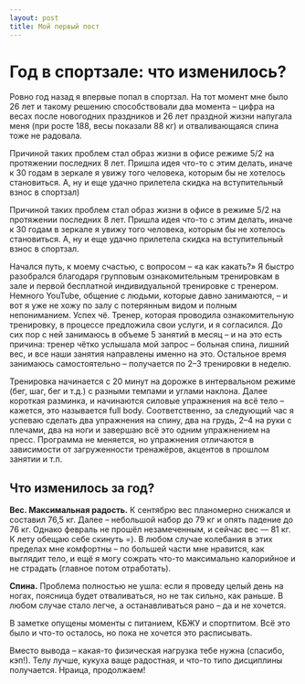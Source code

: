 ```yaml
---
layout: post
title: Мой первый пост
---
```


# Год в спортзале: что изменилось?

Ровно год назад я впервые попал в спортзал. На тот момент мне было 26 лет и такому решению способствовали два момента – цифра на весах после новогодних праздников и 26 лет праздной жизни напугала меня (при росте 188, весы показали 88 кг) и отваливающаяся спина тоже не радовала.

Причиной таких проблем стал образ жизни в офисе режиме 5/2 на протяжении последних 8 лет. Пришла идея что-то с этим делать, иначе к 30 годам в зеркале я увижу того человека, которым бы не хотелось становиться. А, ну и еще удачно прилетела скидка на вступительный взнос в спортзал)

Причиной таких проблем стал образ жизни в офисе в режиме 5/2 на протяжении последних 8 лет. Пришла идея что-то с этим делать, иначе к 30 годам в зеркале я увижу того человека, которым бы не хотелось становиться. А, ну и еще удачно прилетела скидка на вступительный взнос в спортзал.

Начался путь, к моему счастью, с вопросом – «а как какать?» Я быстро разобрался благодаря групповым ознакомительным тренировкам в зале и первой бесплатной индивидуальной тренировке с тренером. Немного YouTube, общение с людьми, которые давно занимаются, – и вот я уже не хожу по залу с потерянным видом и полным непониманием. Успех чё. Тренер, которая проводила ознакомительную тренировку, в процессе предложила свои услуги, и я согласился. До сих пор с ней занимаюсь в объеме 5 занятий в месяц – и на это есть причина: тренер чётко услышала мой запрос – больная спина, лишний вес, и все наши занятия направлены именно на это. Остальное время занимаюсь самостоятельно – получается по 2–3 тренировки в неделю.

Тренировка начинается с 20 минут на дорожке в интервальном режиме (бег, шаг, бег и т.д.) с разными темпами и углами наклона. Далее короткая разминка, и начинаются силовые упражнения на всё тело – кажется, это называется full body. Соответственно, за следующий час я успеваю сделать два упражнения на спину, два на грудь, 2–4 на руки с плечами, два на ноги и завершаю всё это одним упражнением на пресс. Программа не меняется, но упражнения отличаются в зависимости от загруженности тренажёров, акцентов в прошлом занятии и т.п.

## Что изменилось за год?

**Вес. Максимальная радость.** К сентябрю вес планомерно снижался и составил 76,5 кг. Далее – небольшой набор до 79 кг и опять падение до 76 кг. Однако февраль не прошёл незамеченным, и сейчас вес — 81 кг. К лету обещаю себе скинуть =). В любом случае колебания в этих пределах мне комфортны – по большей части мне нравится, как выглядит тело, и ещё я могу сожрать что-то максимально калорийное и не страдать (главное потом отработать).

**Спина.** Проблема полностью не ушла: если я проведу целый день на ногах, поясница будет отваливаться, но не так сильно, как раньше. В любом случае стало легче, а останавливаться рано – да и не хочется.

В заметке опущены моменты с питанием, КБЖУ и спортпитом. Всё это было и что-то осталось, но пока не хочется это расписывать.

Вместо вывода – какая-то физическая нагрузка тебе нужна (спасибо, кэп!). Телу лучше, кукуха ваще радостная, и что-то типо дисциплины получается. Нраица, продолжаем!
